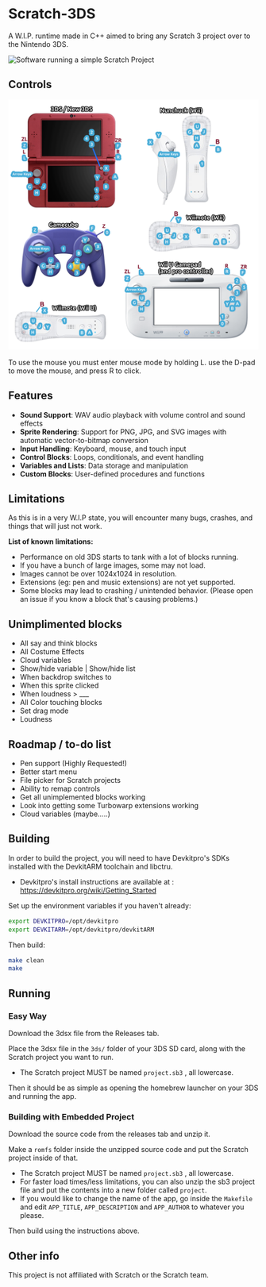 # Scratch-3DS

A W.I.P. runtime made in C++ aimed to bring any Scratch 3 project over to the Nintendo 3DS.


![Software running a simple Scratch Project](https://raw.githubusercontent.com/NateXS/Scratch-3DS/refs/heads/main/scratchcats3ds.gif)

## Controls


![Controls](https://raw.githubusercontent.com/NateXS/Scratch-3DS/refs/heads/main/scratch%203ds%20controls.png)

To use the mouse you must enter mouse mode by holding L. use the D-pad to move the mouse, and press R to click.

## Features

- **Sound Support**: WAV audio playback with volume control and sound effects
- **Sprite Rendering**: Support for PNG, JPG, and SVG images with automatic vector-to-bitmap conversion
- **Input Handling**: Keyboard, mouse, and touch input
- **Control Blocks**: Loops, conditionals, and event handling
- **Variables and Lists**: Data storage and manipulation
- **Custom Blocks**: User-defined procedures and functions

## Limitations

As this is in a very W.I.P state, you will encounter many bugs, crashes, and things that will just not work. 

**List of known limitations:**
- Performance on old 3DS starts to tank with a lot of blocks running.
- If you have a bunch of large images, some may not load.
- Images cannot be over 1024x1024 in resolution.
- Extensions (eg: pen and music extensions) are not yet supported.
- Some blocks may lead to crashing / unintended behavior. (Please open an issue if you know a block that's causing problems.)


## Unimplimented blocks
- All say and think blocks
- All Costume Effects
- Cloud variables
- Show/hide variable | Show/hide list
- When backdrop switches to
- When this sprite clicked
- When loudness > ___
- All Color touching blocks
- Set drag mode
- Loudness

## Roadmap / to-do list
- Pen support (Highly Requested!)
- Better start menu
- File picker for Scratch projects
- Ability to remap controls
- Get all unimplemented blocks working
- Look into getting some Turbowarp extensions working
- Cloud variables (maybe.....)

## Building

In order to build the project, you will need to have Devkitpro's SDKs installed with the DevkitARM toolchain and libctru.

- Devkitpro's install instructions are available at : https://devkitpro.org/wiki/Getting_Started

Set up the environment variables if you haven't already:

```bash
export DEVKITPRO=/opt/devkitpro
export DEVKITARM=/opt/devkitpro/devkitARM
```

Then build:

```bash
make clean
make
```

## Running

### Easy Way

Download the 3dsx file from the Releases tab.

Place the 3dsx file in the `3ds/` folder of your 3DS SD card, along with the Scratch project you want to run.
- The Scratch project MUST be named `project.sb3` , all lowercase.

Then it should be as simple as opening the homebrew launcher on your 3DS and running the app.

### Building with Embedded Project

Download the source code from the releases tab and unzip it.

Make a `romfs` folder inside the unzipped source code and put the Scratch project inside of that.
- The Scratch project MUST be named `project.sb3` , all lowercase.
- For faster load times/less limitations, you can also unzip the sb3 project file and put the contents into a new folder called `project`.
- If you would like to change the name of the app, go inside the `Makefile` and edit `APP_TITLE`, `APP_DESCRIPTION` and `APP_AUTHOR` to whatever you please.

Then build using the instructions above.

## Other info

This project is not affiliated with Scratch or the Scratch team.
